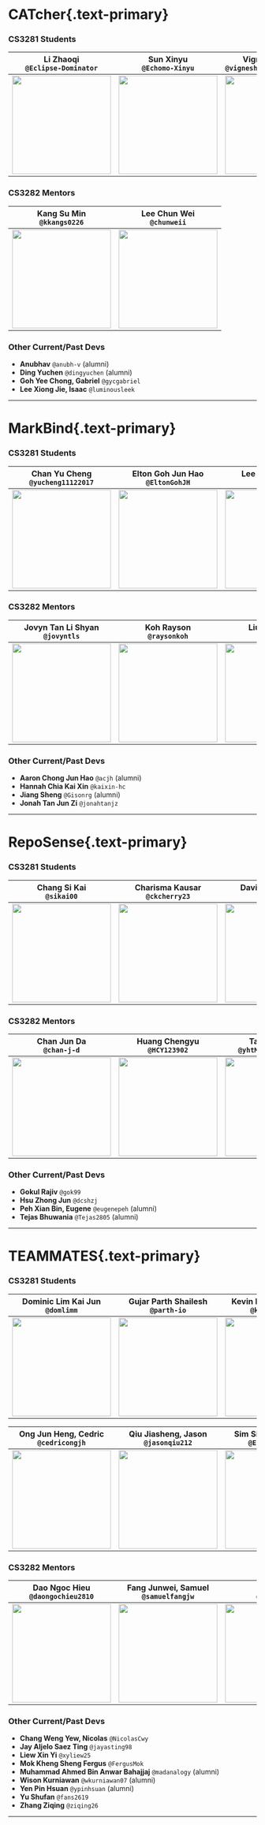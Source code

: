 
# CATcher{.text-primary}

### CS3281 Students

Li Zhaoqi<br>`@Eclipse-Dominator` | Sun Xinyu<br>`@Echomo-Xinyu` | Vignesh Sankar Iyer<br>`@vigneshsankariyer1234567890` | Wong Chee Hong<br>`@cheehongw`
---- | ---- | ---- | ----
<img src="https://nus-cs3281.github.io/2023/students/Eclipse-Dominator/photo.png" width="200"/> | <img src="https://nus-cs3281.github.io/2023/students/Echomo-Xinyu/photo.png" width="200"/> | <img src="https://nus-cs3281.github.io/2023/students/vigneshsankariyer1234567890/photo.png" width="200"/> | <img src="https://nus-cs3281.github.io/2023/students/cheehongw/photo.png" width="200"/>

### CS3282 Mentors

Kang Su Min<br>`@kkangs0226` | Lee Chun Wei<br>`@chunweii`
---- | ----
<img src="https://nus-cs3281.github.io/2023/students/kkangs0226/photo.png" width="200"/> | <img src="https://nus-cs3281.github.io/2023/students/chunweii/photo.png" width="200"/>

### Other Current/Past Devs

* **Anubhav** `@anubh-v`  (alumni)
* **Ding Yuchen** `@dingyuchen`  (alumni)
* **Goh Yee Chong, Gabriel** `@gycgabriel` 
* **Lee Xiong Jie, Isaac** `@luminousleek` 
<hr>
        

# MarkBind{.text-primary}

### CS3281 Students

Chan Yu Cheng<br>`@yucheng11122017` | Elton Goh Jun Hao<br>`@EltonGohJH` | Lee Hyung Woon<br>`@lhw-1` | Lee Wei, David<br>`@itsyme`
---- | ---- | ---- | ----
<img src="https://nus-cs3281.github.io/2023/students/yucheng11122017/photo.png" width="200"/> | <img src="https://nus-cs3281.github.io/2023/students/EltonGohJH/photo.png" width="200"/> | <img src="https://nus-cs3281.github.io/2023/students/lhw-1/photo.png" width="200"/> | <img src="https://nus-cs3281.github.io/2023/students/itsyme/photo.png" width="200"/>

### CS3282 Mentors

Jovyn Tan Li Shyan<br>`@jovyntls` | Koh Rayson<br>`@raysonkoh` | Liu Yongliang<br>`@tlylt` | Ong Jun Xiong<br>`@ong6`
---- | ---- | ---- | ----
<img src="https://nus-cs3281.github.io/2023/students/jovyntls/photo.png" width="200"/> | <img src="https://nus-cs3281.github.io/2023/students/raysonkoh/photo.png" width="200"/> | <img src="https://nus-cs3281.github.io/2023/students/tlylt/photo.png" width="200"/> | <img src="https://nus-cs3281.github.io/2023/students/ong6/photo.png" width="200"/>

### Other Current/Past Devs

* **Aaron Chong Jun Hao** `@acjh`  (alumni)
* **Hannah Chia Kai Xin** `@kaixin-hc` 
* **Jiang Sheng** `@Gisonrg`  (alumni)
* **Jonah Tan Jun Zi** `@jonahtanjz` 
<hr>
        

# RepoSense{.text-primary}

### CS3281 Students

Chang Si Kai<br>`@sikai00` | Charisma Kausar<br>`@ckcherry23` | David Gareth Ong<br>`@vvidday` | Marcus Tang Xin Kye<br>`@MarcusTXK`
---- | ---- | ---- | ----
<img src="https://nus-cs3281.github.io/2023/students/sikai00/photo.png" width="200"/> | <img src="https://nus-cs3281.github.io/2023/students/ckcherry23/photo.png" width="200"/> | <img src="https://nus-cs3281.github.io/2023/students/vvidday/photo.png" width="200"/> | <img src="https://nus-cs3281.github.io/2023/students/MarcusTXK/photo.png" width="200"/>

### CS3282 Mentors

Chan Jun Da<br>`@chan-j-d` | Huang Chengyu<br>`@HCY123902` | Tay Yi Hsuen<br>`@yhtMinceraft1010X` | Zhou Jiahao<br>`@Zhou-Jiahao-1998`
---- | ---- | ---- | ----
<img src="https://nus-cs3281.github.io/2023/students/chan-j-d/photo.png" width="200"/> | <img src="https://nus-cs3281.github.io/2023/students/HCY123902/photo.png" width="200"/> | <img src="https://nus-cs3281.github.io/2023/students/yhtMinceraft1010X/photo.png" width="200"/> | <img src="https://nus-cs3281.github.io/2023/students/Zhou-Jiahao-1998/photo.png" width="200"/>

### Other Current/Past Devs

* **Gokul Rajiv** `@gok99` 
* **Hsu Zhong Jun** `@dcshzj` 
* **Peh Xian Bin, Eugene** `@eugenepeh`  (alumni)
* **Tejas Bhuwania** `@Tejas2805`  (alumni)
<hr>
        

# TEAMMATES{.text-primary}

### CS3281 Students

Dominic Lim Kai Jun<br>`@domlimm` | Gujar Parth Shailesh<br>`@parth-io` | Kevin Foong Wei Tong<br>`@kevin9foong` | Neo Wei Qing<br>`@weiquu`
---- | ---- | ---- | ----
<img src="https://nus-cs3281.github.io/2023/students/domlimm/photo.png" width="200"/> | <img src="https://nus-cs3281.github.io/2023/students/parth-io/photo.png" width="200"/> | <img src="https://nus-cs3281.github.io/2023/students/kevin9foong/photo.png" width="200"/> | <img src="https://nus-cs3281.github.io/2023/students/weiquu/photo.png" width="200"/>

Ong Jun Heng, Cedric<br>`@cedricongjh` | Qiu Jiasheng, Jason<br>`@jasonqiu212` | Sim Sing Yee, Eunice<br>`@EuniceSim142` | Wu Qirui<br>`@hhdqirui`
---- | ---- | ---- | ----
<img src="https://nus-cs3281.github.io/2023/students/cedricongjh/photo.png" width="200"/> | <img src="https://nus-cs3281.github.io/2023/students/jasonqiu212/photo.png" width="200"/> | <img src="https://nus-cs3281.github.io/2023/students/EuniceSim142/photo.png" width="200"/> | <img src="https://nus-cs3281.github.io/2023/students/hhdqirui/photo.png" width="200"/>

### CS3282 Mentors

Dao Ngoc Hieu<br>`@daongochieu2810` | Fang Junwei, Samuel<br>`@samuelfangjw` | Wu Qirui<br>`@hhdqirui` | Zhao Jingjing<br>`@zhaojj2209`
---- | ---- | ---- | ----
<img src="https://nus-cs3281.github.io/2023/students/daongochieu2810/photo.png" width="200"/> | <img src="https://nus-cs3281.github.io/2023/students/samuelfangjw/photo.png" width="200"/> | <img src="https://nus-cs3281.github.io/2023/students/hhdqirui/photo.png" width="200"/> | <img src="https://nus-cs3281.github.io/2023/students/zhaojj2209/photo.png" width="200"/>

### Other Current/Past Devs

* **Chang Weng Yew, Nicolas** `@NicolasCwy` 
* **Jay Aljelo Saez Ting** `@jayasting98` 
* **Liew Xin Yi** `@xyliew25` 
* **Mok Kheng Sheng Fergus** `@FergusMok` 
* **Muhammad Ahmed Bin Anwar Bahajjaj** `@madanalogy`  (alumni)
* **Wison Kurniawan** `@wkurniawan07`  (alumni)
* **Yen Pin Hsuan** `@ypinhsuan`  (alumni)
* **Yu Shufan** `@fans2619` 
* **Zhang Ziqing** `@ziqing26` 
<hr>
        